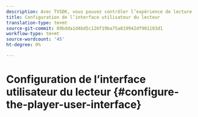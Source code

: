 ```yaml
---
description: Avec TVSDK, vous pouvez contrôler l’expérience de lecture de base pour les vidéos en direct et à la demande (VOD). TVSDK fournit des méthodes et des propriétés sur l’instance du lecteur que vous pouvez utiliser pour configurer l’interface utilisateur du lecteur.
title: Configuration de l’interface utilisateur du lecteur
translation-type: tm+mt
source-git-commit: 89bdda1d4bd5c126f19ba75a819942df901183d1
workflow-type: tm+mt
source-wordcount: '45'
ht-degree: 0%

---
```



# Configuration de l’interface utilisateur du lecteur {#configure-the-player-user-interface}
